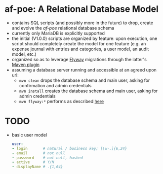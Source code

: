 # af-poe: A Relational Database Model

 * contains SQL scripts (and possibly more in the future) to drop, create and
   evolve the _af-poe_ relational database schema
 * currently only MariaDB is explicitly supported
 * the initial (V1.0.0) scripts are organized by feature: upon execution, one
   script should completely create the model for one feature (e.g. an expense
   journal with entries and categories, a user model, an audit model, etc.)
 * organized so as to leverage [Flyway](https://flywaydb.org/) migrations
   through the latter's [Maven plugin](https://flywaydb.org/documentation/maven/)
 * assuming a database server running and accessible at an agreed upon url:
   * `mvn clean` drops the database schema and main user, asking for confirmation
     and admin credentials
   * `mvn install` creates the database schema and main user, asking for admin credentials
   * `mvn flyway:*` performs as described [here](https://flywaydb.org/documentation/maven/)

# TODO

 * basic user model
   ```yaml
   user:
   - login       # natural / business key; [\w-.]{6,24}
   - email       # not null
   - password    # not null, hashed
   - active      # Y/N
   - displayName # .{1,64}
   ```
